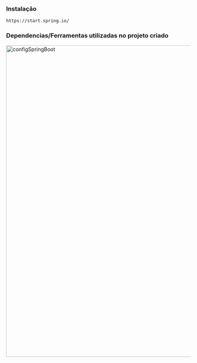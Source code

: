 ### Instalação
`https://start.spring.io/`

### Dependencias/Ferramentas utilizadas no projeto criado

<img width="850" alt="configSpringBoot" src="https://github.com/user-attachments/assets/801f9b67-0834-4c01-9d1d-4f24a248de41" />
